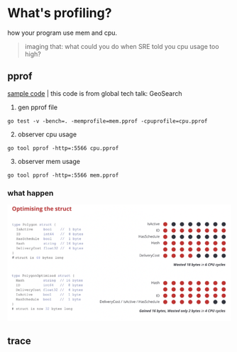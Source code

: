 # What's profiling?
how your program use mem and cpu.
>imaging that: what could you do when SRE told you cpu usage too high?


## pprof

[sample code](pprof-optimising-struct/main_test.go)
| this code is from global tech talk: GeoSearch 

1. gen pprof file
```
go test -v -bench=. -memprofile=mem.pprof -cpuprofile=cpu.pprof
```

2. observer cpu usage
```
go tool pprof -http=:5566 cpu.pprof
```

3. observer mem usage
```
go tool pprof -http=:5566 mem.pprof
```

### what happen
![](imgs/optimising-struct.png)


## trace
